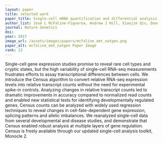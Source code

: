 ```yaml
---
layout: paper
title: selected work
paper_title: Single-cell mRNA quantification and differential analysis with Census
author_list: José L McFaline-Figueroa, Andrew J Hill, Xiaojie Qiu, Dana Jackson, Jay Shendure, Cole Trapnell+.
journal: Nature Genetics
doi:
year: 2017
image_url: /assets/images/papers/mcfaline_emt_natgen.png
paper_alt: mcfaline_emt_natgen Paper Image
rank: 13
---
```


Single-cell gene expression studies promise to reveal rare cell types and cryptic states, but the high variability of 
single-cell RNA-seq measurements frustrates efforts to assay transcriptional differences between cells. We introduce 
the Census algorithm to convert relative RNA-seq expression levels into relative transcript counts without the need for 
experimental spike-in controls. Analyzing changes in relative transcript counts led to dramatic improvements in 
accuracy compared to normalized read counts and enabled new statistical tests for identifying developmentally regulated 
genes. Census counts can be analyzed with widely used regression techniques to reveal changes in cell-fate-dependent 
gene expression, splicing patterns and allelic imbalances. We reanalyzed single-cell data from several developmental 
and disease studies, and demonstrate that Census enabled robust analysis at multiple layers of gene regulation. Census 
is freely available through our updated single-cell analysis toolkit, Monocle 2.

